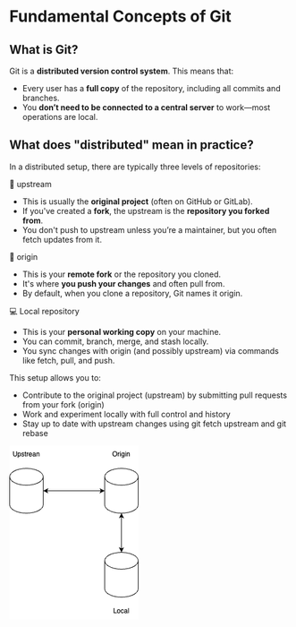 # Fundamental Concepts of Git

## What is Git?

Git is a **distributed version control system**. This means that:
* Every user has a **full copy** of the repository, including all commits and branches. 
* You **don’t need to be connected to a central server** to work—most operations are local.

## What does "distributed" mean in practice?

In a distributed setup, there are typically three levels of repositories:

🔼 upstream

* This is usually the **original project** (often on GitHub or GitLab).
* If you've created a **fork**, the upstream is the **repository you forked from**.
* You don't push to upstream unless you’re a maintainer, but you often fetch updates from it.

🔁 origin

* This is your **remote fork** or the repository you cloned.
* It's where **you push your changes** and often pull from.
* By default, when you clone a repository, Git names it origin.

💻 Local repository

* This is your **personal working copy** on your machine.
* You can commit, branch, merge, and stash locally.
* You sync changes with origin (and possibly upstream) via commands like fetch, pull, and push.

This setup allows you to:

* Contribute to the original project (upstream) by submitting pull requests from your fork (origin)
* Work and experiment locally with full control and history
* Stay up to date with upstream changes using git fetch upstream and git rebase

![Git Databases](docs/img/Git-DB.png)

